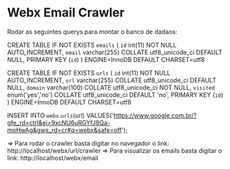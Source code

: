 Webx Email Crawler
===================

Rodar as seguintes querys para montar o banco de dadaos:


CREATE TABLE IF NOT EXISTS `emails` (
  `id` int(11) NOT NULL AUTO_INCREMENT,
  `email` varchar(255) COLLATE utf8_unicode_ci DEFAULT NULL,
  PRIMARY KEY (`id`)
) ENGINE=InnoDB  DEFAULT CHARSET=utf8 


CREATE TABLE IF NOT EXISTS `urls` (
  `id` int(11) NOT NULL AUTO_INCREMENT,
  `url` varchar(255) COLLATE utf8_unicode_ci DEFAULT NULL,
  `domain` varchar(100) COLLATE utf8_unicode_ci NOT NULL,
  `visited` enum('yes','no') COLLATE utf8_unicode_ci DEFAULT 'no',
  PRIMARY KEY (`id`)
) ENGINE=InnoDB  DEFAULT CHARSET=utf8

INSERT INTO `webx`.`urls`(url) VALUES('https://www.google.com.br/?gfe_rd=ctrl&ei=9xcNU6uRGYfJ8Qa-moHwAg&gws_rd=cr#q=webx&safe=off');


=> Para rodar o crawler basta digitar no navegador o link: http://localhost/webx/url/crawler
=> Para visualizar os emails basta digitar o link: http://localhost/webx/email
